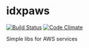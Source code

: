 # idxpaws

[![Build Status](https://travis-ci.org/idxp/idxpaws.svg?branch=master)](https://travis-ci.org/idxp/idxpaws) [![Code Climate](https://codeclimate.com/github/idxp/idxpaws/badges/gpa.svg)](https://codeclimate.com/github/idxp/idxpaws)

Simple libs for AWS services
